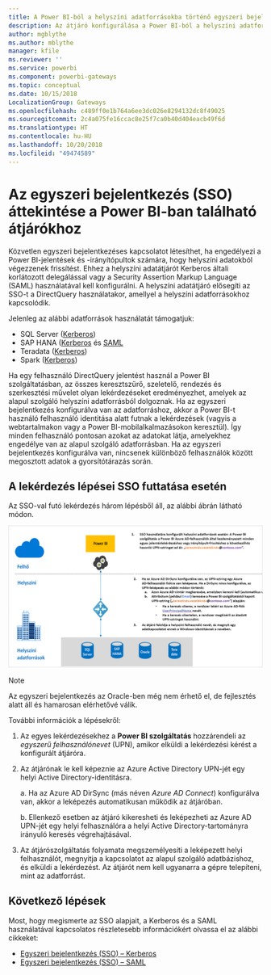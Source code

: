 ```yaml
---
title: A Power BI-ból a helyszíni adatforrásokba történő egyszeri bejelentkezés (SSO) használata
description: Az átjáró konfigurálása a Power BI-ból a helyszíni adatforrásokba történő egyszeri bejelentkezés (SSO) engedélyezéséhez.
author: mgblythe
ms.author: mblythe
manager: kfile
ms.reviewer: ''
ms.service: powerbi
ms.component: powerbi-gateways
ms.topic: conceptual
ms.date: 10/15/2018
LocalizationGroup: Gateways
ms.openlocfilehash: c489ff0e1b764a6ee3dc026e8294132dc8f49025
ms.sourcegitcommit: 2c4a075fe16ccac8e25f7ca0b40d404eacb49f6d
ms.translationtype: HT
ms.contentlocale: hu-HU
ms.lasthandoff: 10/20/2018
ms.locfileid: "49474589"
---
```

# <a name="overview-of-single-sign-on-sso-for-gateways-in-power-bi"></a>Az egyszeri bejelentkezés (SSO) áttekintése a Power BI-ban található átjárókhoz

Közvetlen egyszeri bejelentkezéses kapcsolatot létesíthet, ha engedélyezi a Power BI-jelentések és -irányítópultok számára, hogy helyszíni adatokból végezzenek frissítést. Ehhez a helyszíni adatátjárót Kerberos általi korlátozott delegálással vagy a Security Assertion Markup Language (SAML) használatával kell konfigurálni. A helyszíni adatátjáró elősegíti az SSO-t a DirectQuery használatakor, amellyel a helyszíni adatforrásokhoz kapcsolódik.

Jelenleg az alábbi adatforrások használatát támogatjuk:

* SQL Server ([Kerberos](service-gateway-sso-kerberos.md))
* SAP HANA ([Kerberos](service-gateway-sso-kerberos.md) és [SAML](service-gateway-sso-saml.md)
* Teradata ([Kerberos](service-gateway-sso-kerberos.md))
* Spark ([Kerberos](service-gateway-sso-kerberos.md))

Ha egy felhasználó DirectQuery jelentést használ a Power BI szolgáltatásban, az összes keresztszűrő, szeletelő, rendezés és szerkesztési művelet olyan lekérdezéseket eredményezhet, amelyek az alapul szolgáló helyszíni adatforrásból dolgoznak.  Ha az egyszeri bejelentkezés konfigurálva van az adatforráshoz, akkor a Power BI-t használó felhasználó identitása alatt futnak a lekérdezések (vagyis a webtartalmakon vagy a Power BI-mobilalkalmazásokon keresztül). Így minden felhasználó pontosan azokat az adatokat látja, amelyekhez engedélye van az alapul szolgáló adatforrásban. Ha az egyszeri bejelentkezés konfigurálva van, nincsenek különböző felhasználók között megosztott adatok a gyorsítótárazás során.

## <a name="query-steps-when-running-sso"></a>A lekérdezés lépései SSO futtatása esetén

Az SSO-val futó lekérdezés három lépésből áll, az alábbi ábrán látható módon.

![Az SSO-lekérdezés lépései](media/service-gateway-sso-overview/sso-query-steps.png)

> [!NOTE]
> Az egyszeri bejelentkezés az Oracle-ben még nem érhető el, de fejlesztés alatt áll és hamarosan elérhetővé válik.

További információk a lépésekről:

1. Az egyes lekérdezésekhez a **Power BI szolgáltatás** hozzárendeli az *egyszerű felhasználónevet* (UPN), amikor elküldi a lekérdezési kérést a konfigurált átjáróra.

2. Az átjárónak le kell képeznie az Azure Active Directory UPN-jét egy helyi Active Directory-identitásra.

   a.  Ha az Azure AD DirSync (más néven *Azure AD Connect*) konfigurálva van, akkor a leképezés automatikusan működik az átjáróban.

   b.  Ellenkező esetben az átjáró kikeresheti és leképezheti az Azure AD UPN-jét egy helyi felhasználóra a helyi Active Directory-tartományra irányuló keresés végrehajtásával.

3. Az átjárószolgáltatás folyamata megszemélyesíti a leképezett helyi felhasználót, megnyitja a kapcsolatot az alapul szolgáló adatbázishoz, és elküldi a lekérdezést. Az átjárót nem kell ugyanarra a gépre telepíteni, mint az adatforrást.

## <a name="next-steps"></a>Következő lépések

Most, hogy megismerte az SSO alapjait, a Kerberos és a SAML használatával kapcsolatos részletesebb információkért olvassa el az alábbi cikkeket:

* [Egyszeri bejelentkezés (SSO) – Kerberos](service-gateway-sso-kerberos.md)
* [Egyszeri bejelentkezés (SSO) – SAML](service-gateway-sso-saml.md)
